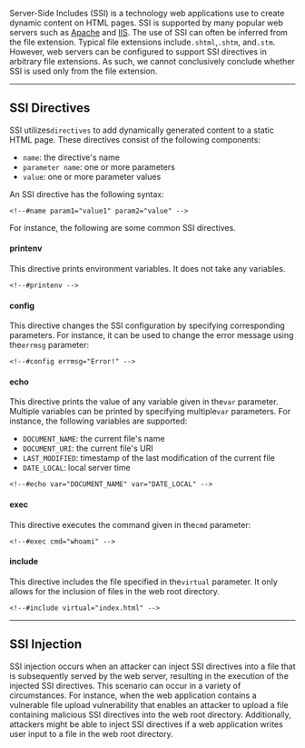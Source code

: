 Server-Side Includes (SSI) is a technology web applications use to create dynamic content on HTML pages. SSI is supported by many popular web servers such as [Apache](https://httpd.apache.org/docs/current/howto/ssi.html) and [IIS](https://learn.microsoft.com/en-us/iis/configuration/system.webserver/serversideinclude). The use of SSI can often be inferred from the file extension. Typical file extensions include`.shtml`,`.shtm`, and`.stm`. However, web servers can be configured to support SSI directives in arbitrary file extensions. As such, we cannot conclusively conclude whether SSI is used only from the file extension.

---

## SSI Directives

SSI utilizes`directives` to add dynamically generated content to a static HTML page. These directives consist of the following components:

- `name`: the directive's name
- `parameter name`: one or more parameters
- `value`: one or more parameter values

An SSI directive has the following syntax:

```ssi
<!--#name param1="value1" param2="value" -->
```

For instance, the following are some common SSI directives.

#### printenv

This directive prints environment variables. It does not take any variables.

```ssi
<!--#printenv -->
```

#### config

This directive changes the SSI configuration by specifying corresponding parameters. For instance, it can be used to change the error message using the`errmsg` parameter:


```ssi
<!--#config errmsg="Error!" -->
```

#### echo

This directive prints the value of any variable given in the`var` parameter. Multiple variables can be printed by specifying multiple`var` parameters. For instance, the following variables are supported:

- `DOCUMENT_NAME`: the current file's name
- `DOCUMENT_URI`: the current file's URI
- `LAST_MODIFIED`: timestamp of the last modification of the current file
- `DATE_LOCAL`: local server time

```ssi
<!--#echo var="DOCUMENT_NAME" var="DATE_LOCAL" -->
```

#### exec

This directive executes the command given in the`cmd` parameter:

```ssi
<!--#exec cmd="whoami" -->
```

#### include

This directive includes the file specified in the`virtual` parameter. It only allows for the inclusion of files in the web root directory.


```ssi
<!--#include virtual="index.html" -->
```

---

## SSI Injection

SSI injection occurs when an attacker can inject SSI directives into a file that is subsequently served by the web server, resulting in the execution of the injected SSI directives. This scenario can occur in a variety of circumstances. For instance, when the web application contains a vulnerable file upload vulnerability that enables an attacker to upload a file containing malicious SSI directives into the web root directory. Additionally, attackers might be able to inject SSI directives if a web application writes user input to a file in the web root directory.
